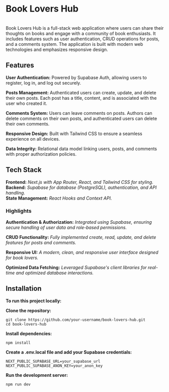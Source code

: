 # Book Lovers Hub
<br/>Book Lovers Hub is a full-stack web application where users can share their thoughts on books and engage with a community of book enthusiasts. It includes features such as user authentication, CRUD operations for posts, and a comments system. The application is built with modern web technologies and emphasizes responsive design.

## Features
**User Authentication:**
Powered by Supabase Auth, allowing users to register, log in, and log out securely.

**Posts Management:**
Authenticated users can create, update, and delete their own posts. Each post has a title, content, and is associated with the user who created it.

**Comments System:**
Users can leave comments on posts. Authors can delete comments on their own posts, and authenticated users can delete their own comments.

**Responsive Design:**
Built with Tailwind CSS to ensure a seamless experience on all devices.

**Data Integrity:**
Relational data model linking users, posts, and comments with proper authorization policies.

## Tech Stack
**Frontend:** _Next.js with App Router, React, and Tailwind CSS for styling._ <br/>
**Backend:** _Supabase for database (PostgreSQL), authentication, and API handling._<br/>
**State Management:** _React Hooks and Context API._

### Highlights
**Authentication & Authorization:**
_Integrated using Supabase, ensuring secure handling of user data and role-based permissions._

**CRUD Functionality:**
_Fully implemented create, read, update, and delete features for posts and comments._

**Responsive UI:**
_A modern, clean, and responsive user interface designed for book lovers._

**Optimized Data Fetching:**
_Leveraged Supabase's client libraries for real-time and optimized database interactions._

## Installation
**To run this project locally:**

**Clone the repository:**
```
git clone https://github.com/your-username/book-lovers-hub.git
cd book-lovers-hub
```

**Install dependencies:**
```
npm install
```
**Create a .env.local file and add your Supabase credentials:**
```
NEXT_PUBLIC_SUPABASE_URL=your_supabase_url
NEXT_PUBLIC_SUPABASE_ANON_KEY=your_anon_key
```

**Run the development server:**
```
npm run dev
```

